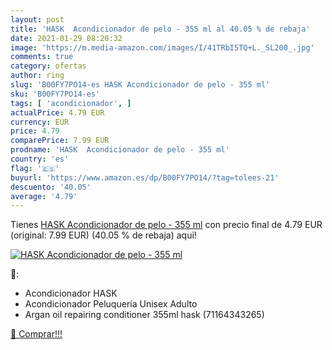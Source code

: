 ```yaml
---
layout: post
title: 'HASK  Acondicionador de pelo - 355 ml al 40.05 % de rebaja'
date: 2021-01-29 08:20:32
image: 'https://m.media-amazon.com/images/I/41TRbI5TQ+L._SL200_.jpg'
comments: true
category: ofertas
author: ring
slug: 'B00FY7PO14-es HASK Acondicionador de pelo - 355 ml'
sku: 'B00FY7PO14-es'
tags: [ 'acondicionador', ]
actualPrice: 4.79 EUR
currency: EUR
price: 4.79
comparePrice: 7.99 EUR
prodname: 'HASK  Acondicionador de pelo - 355 ml'
country: 'es'
flag: '🇪🇸'
buyurl: 'https://www.amazon.es/dp/B00FY7PO14/?tag=tolees-21'
descuento: '40.05'
average: '4.79'
---
```


Tienes [HASK  Acondicionador de pelo - 355 ml](https://www.amazon.es/dp/B00FY7PO14/?tag=tolees-21) con precio final de  4.79 EUR (original: 7.99 EUR) (40.05 %  de rebaja) aqui!

[![HASK  Acondicionador de pelo - 355 ml](https://m.media-amazon.com/images/I/41TRbI5TQ+L._SL200_.jpg)](https://www.amazon.es/dp/B00FY7PO14/?tag=tolees-21)

🔎:

- Acondicionador HASK
- Acondicionador Peluquería Unisex Adulto
- Argan oil repairing conditioner 355ml hask (71164343265)

[🛒 Comprar!!!](https://www.amazon.es/dp/B00FY7PO14/?tag=tolees-21)
